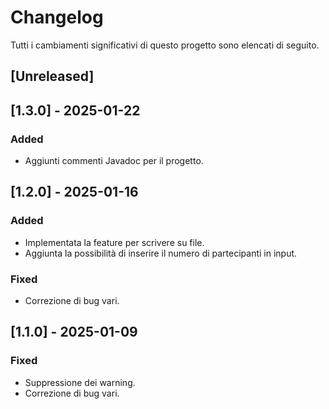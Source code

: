 # Changelog

Tutti i cambiamenti significativi di questo progetto sono elencati di seguito.

## [Unreleased]

## [1.3.0] - 2025-01-22
### Added
- Aggiunti commenti Javadoc per il progetto.

## [1.2.0] - 2025-01-16
### Added
- Implementata la feature per scrivere su file.
- Aggiunta la possibilità di inserire il numero di partecipanti in input.

### Fixed
- Correzione di bug vari.

## [1.1.0] - 2025-01-09
### Fixed
- Suppressione dei warning.
- Correzione di bug vari.
